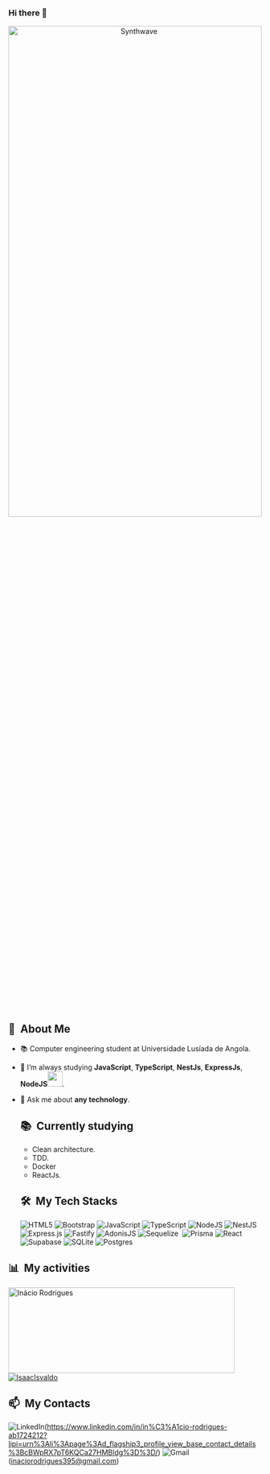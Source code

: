 ### Hi there 👋

<!--
**InacioRodrigues/inaciorodrigues** is a ✨ _special_ ✨ repository because its `README.md` (this file) appears on your GitHub profile.

Here are some ideas to get you started:

- 🔭 I’m currently working on  Nodejs(NestJs, ExpressJs and AdonisJs)...
- 🌱 I’m currently learning ...
- 👯 I’m looking to collaborate on ...
- 🤔 I’m looking for help with ...
- 💬 Ask me about ...
- 📫 How to reach me: ...
- 😄 Pronouns: ...
- ⚡ Fun fact: ...
-->

<p align="center"><img src="https://thumbs.gfycat.com/GoodnaturedFondGaur-size_restricted.gif" alt="Synthwave" height="50%" width="100%"></p>


  ## 🧭 &nbsp;About Me

   - 📚 Computer engineering student at Universidade Lusíada de Angola.
  <!-- - 🔭 I'm currently working on <a href="#">MyJob</a> -->
  - 🌱  I’m always studying **JavaScript**, **TypeScript**, **NestJs**,  **ExpressJs**, **NodeJS**<img src="https://media.giphy.com/media/WUlplcMpOCEmTGBtBW/giphy.gif" width="30">.
- 💬 Ask me about **any technology**.
  <br>

  <div>

  ## 📚 &nbsp;Currently studying

  - Clean architecture.
  - TDD.
  - Docker
  - ReactJs.
 
  </div>

  <div>

  ## 🛠️ &nbsp;My Tech Stacks
  ![HTML5](https://img.shields.io/badge/html5-%23E34F26.svg?style=for-the-badge&logo=html5&logoColor=white)
  ![Bootstrap](https://img.shields.io/badge/bootstrap-%238511FA.svg?style=for-the-badge&logo=bootstrap&logoColor=white)
  ![JavaScript](https://img.shields.io/badge/javascript-%23323330.svg?style=for-the-badge&logo=javascript&logoColor=%23F7DF1E)
  ![TypeScript](https://img.shields.io/badge/typescript-%23007ACC.svg?style=for-the-badge&logo=typescript&logoColor=white)
  ![NodeJS](https://img.shields.io/badge/node.js-6DA55F?style=for-the-badge&logo=node.js&logoColor=white)
  ![NestJS](https://img.shields.io/badge/nestjs-%23E0234E.svg?style=for-the-badge&logo=nestjs&logoColor=white)
  ![Express.js](https://img.shields.io/badge/express.js-%23404d59.svg?style=for-the-badge&logo=express&logoColor=%2361DAFB)
  ![Fastify](https://img.shields.io/badge/fastify-%23000000.svg?style=for-the-badge&logo=fastify&logoColor=white)
  ![AdonisJS](https://img.shields.io/badge/adonisjs-%23220052.svg?style=for-the-badge&logo=adonisjs&logoColor=white)
  ![Sequelize](https://img.shields.io/badge/Sequelize-52B0E7?style=for-the-badge&logo=Sequelize&logoColor=white)&nbsp;
  ![Prisma](https://img.shields.io/badge/Prisma-3982CE?style=for-the-badge&logo=Prisma&logoColor=white)
  ![React](https://img.shields.io/badge/react-%2320232a.svg?style=for-the-badge&logo=react&logoColor=%2361DAFB)
  ![Supabase](https://img.shields.io/badge/Supabase-3ECF8E?style=for-the-badge&logo=supabase&logoColor=white)
  ![SQLite](https://img.shields.io/badge/sqlite-%2307405e.svg?style=for-the-badge&logo=sqlite&logoColor=white)
  ![Postgres](https://img.shields.io/badge/postgres-%23316192.svg?style=for-the-badge&logo=postgresql&logoColor=white)
</div>


<div>

  ## 📊 &nbsp;My activities
  <a href="https://github.com/InacioRodrigues">
    <img width=450 height=170 align="center" alt="Inácio Rodrigues" src="https://github-readme-stats.vercel.app/api?username=Inácio Rodrigues&theme=midnight-purple&show_icons=true&bg_color=0D1117&hide_border=true&count_private=true" />
  </a>
  <a href="https://github.com/InacioRodrigues">
    <img align="center" alt="IsaacIsvaldo" src="https://github-readme-stats.vercel.app/api/top-langs/?username=InácioRodrigues&theme=midnight-purple&layout=compact&bg_color=0D1117&hide_border=true&count_private=true" />
  </a>
</div>

 ## 📫 &nbsp;My Contacts
![LinkedIn](https://img.shields.io/badge/linkedin-%230077B5.svg?style=for-the-badge&logo=linkedin&logoColor=white)(https://www.linkedin.com/in/in%C3%A1cio-rodrigues-ab1724212?lipi=urn%3Ali%3Apage%3Ad_flagship3_profile_view_base_contact_details%3BcBWpRX7pT6KQCa27HMBldg%3D%3D/)
![Gmail](https://img.shields.io/badge/Gmail-D14836?style=for-the-badge&logo=gmail&logoColor=white)(inaciorodrigues395@gmail.com)
